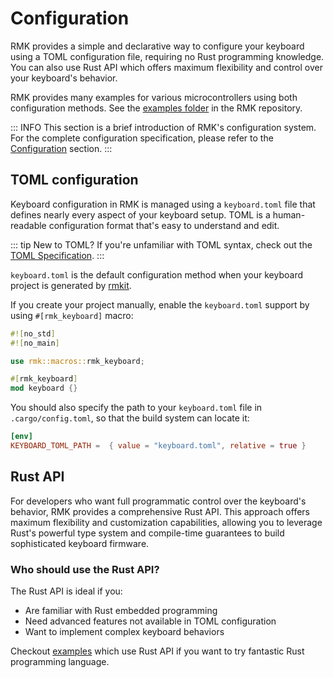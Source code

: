# Configuration

RMK provides a simple and declarative way to configure your keyboard using a TOML configuration file, requiring no Rust programming knowledge. You can also use Rust API which offers maximum flexibility and control over your keyboard's behavior.

RMK provides many examples for various microcontrollers using both configuration methods. See the [examples folder](https://github.com/HaoboGu/rmk/tree/main/examples) in the RMK repository.

::: INFO
This section is a brief introduction of RMK's configuration system. For the complete configuration specification, please refer to the [Configuration](../configuration) section.
:::

## TOML configuration

Keyboard configuration in RMK is managed using a `keyboard.toml` file that defines nearly every aspect of your keyboard setup. TOML is a human-readable configuration format that's easy to understand and edit.

::: tip New to TOML?
If you're unfamiliar with TOML syntax, check out the [TOML Specification](https://toml.io/en/v1.0.0).
:::

`keyboard.toml` is the default configuration method when your keyboard project is generated by [rmkit](https://github.com/haobogu/rmkit).

If you create your project manually, enable the `keyboard.toml` support by using `#[rmk_keyboard]` macro:

```rust
#![no_std]
#![no_main]

use rmk::macros::rmk_keyboard;

#[rmk_keyboard]
mod keyboard {}
```

You should also specify the path to your `keyboard.toml` file in `.cargo/config.toml`, so that the build system can locate it:

```toml
[env]
KEYBOARD_TOML_PATH =  { value = "keyboard.toml", relative = true }
```

## Rust API

For developers who want full programmatic control over the keyboard's behavior, RMK provides a comprehensive Rust API. This approach offers maximum flexibility and customization capabilities, allowing you to leverage Rust's powerful type system and compile-time guarantees to build sophisticated keyboard firmware.

### Who should use the Rust API?

The Rust API is ideal if you:
- Are familiar with Rust embedded programming
- Need advanced features not available in TOML configuration
- Want to implement complex keyboard behaviors

Checkout [examples](https://github.com/HaoboGu/rmk/tree/main/examples/use_rust) which use Rust API if you want to try fantastic Rust programming language.
